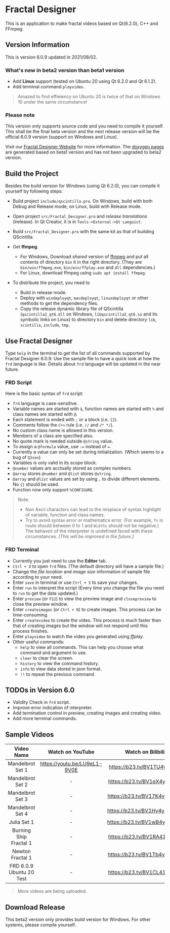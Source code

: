 # Fractal Designer
This is an application to make fractal videos based on Qt(6.2.0), C++ and FFmpeg.

## Version Information
This is version 6.0.9 updated in 2021/08/02.

### What's new in beta2 version than beta1 version
- Add **Linux** support (tested on Ubuntu 20 using Qt 6.2.0 and Qt 6.1.2).
- Add terminal command `playvideo`.

> Amazed to find effieiency on Ubuntu 20 is twice of that on Windows 10 under the same circumstance!

### Please note
This version only supports source code and you need to compile it yourself.
This shall be the final beta version and the next release version will be the official 6.0.9 version (support on Windows and Linux).

Visit our [Fractal Designer Website](https://frd.teddy-van-jerry.org) for more information.
The [doxygen pages](https://frd.teddy-van-jerry.org/doxygen) are generated based on beta1 version and has not been upgraded to beta2 version.

## Build the Project
Besides the build version for Windows (using Qt 6.2.0), you can compile it yourself by following steps:

- Build project `include/qscintilla.pro`. On Windows, build with both Debug and Release mode; on Linux, build with Release mode.

- Open project `src/Fractal_Designer.pro` and *release translations* (lrelease).
In Qt Creator, it is in `Tools->External->Qt Languist`.

- Build `src/Fractal_Designer.pro` with the same kit as that of building QScintilla.

- Get **ffmpeg**.
  - For Windows, Download *shared* version of [ffmpeg](http://www.ffmpeg.org/download.html) and put all contents of directory `bin` it in the right directory. (They are `bin/win/ffmpeg.exe`, `bin/win/ffplay.exe` and `dll` dependencies.)
  - For Linux, download ffmpeg using `sudo apt install ffmpeg`.

- To distribute the project, you need to
  - Build in release mode.
  - Deploy with `windeployqt`, `macdeployqt`, `linuxdeployqt` or other methods to get the dependency files.
  - Copy the release dynamic library file of QScintilla (`qscintilla2_qt6.dll` on Windows, `libqscintilla2_qt6.so` and its symbolic links on Linux) to directory `bin` and delete directory `lib`, `scintilla`, `include`, `tmp`.

## Use Fractal Designer

Type `help` in the terminal to get the list of all commands supported by Fractal Designer 6.0.9.
Use the sample file to have a quick look at how the `frd` language is like.
Details about `frd` language will be updated in the near future.

### FRD Script
Here is the basic syntax of `frd` script:
- `frd` language is case-sensitive.
- Variable names are started with `$`, function names are started with `%`  and class names are started with `@`.
- Each statement is ended with `;` or a block (i.e. `{}`).
- Comments follow the `C++` rule (i.e. `//` and `/* */`).
- No custom class name is allowed in this version.
- Members of a class are specified also.
- No quote mark is needed outside `@string` value.
- To assign a `@formula` value, use `:=` instead of `=`.
- Currently a value can only be set during initialization. (Which seems to a bug of `QJson`)
- Variables is only valid in its scope block.
- `@number` values are acctually stored as complex numbers.
- `@array` stores `@number` and `@list` stores `@string`.
- `@array` and `@list` values are set by using `,` to divide different elements. No `{}` should be used.
- Function now only support `%CONFIGURE`.

> Note:
> - Non Ascii characters can lead to the misplace of syntax highlight of variable, function and class names.
> - Try to avoid syntax error or mathematics error. (For example, `Ts` in route should between 0 to 1 and `Widths` should not be negative.)
> The behavoir of the interpreter is undefined faced with these circumstances. *[This will be improved in the future.]*

### FRD Terminal
- Currently you just need to use the **Editor** tab.
- `Ctrl + O` to open `frd` files. (The default directory will have a sample file.)
- Change the *file location* and *image size* information of sample file according to your need.
- Enter `save` in terminal or use `Ctrl + S` to save your changes.
- Enter `run` to interpret the script (Every time you change the file you need to `run` to get the data updated.)
- Enter `preview` (or `F12`) to view the preview image and `closepreview` to close the preview window.
- Enter `createimages` (or `Ctrl + R`) to create images. This process can be time-consuming.
- Enter `createvideo` to create the video. This process is much faster than that of creating images but the window will not respond until this process finishes.
- Enter `playvideo` to watch the video you generated using *ffplay*.
- Other useful commands:
  - `help` to view all commands. This can help you choose what command and argument to use.
  - `clear` to clear the screen.
  - `history` to view the command history.
  - `info` to view data stored in json format.
  - `!!` to repeat the previous command. 

## TODOs in Version 6.0
- Validity Check in `frd` script.
- Improve error indication of interpreter.
- Add termination control in preview, creating images and creating video.
- Add more terminal commands.

## Sample Videos

| Video Name               | Watch on YouTube             | Watch on Bilibili           |
| :-:                      | :-:                          | :-:                         |
| Mandelbrot Set 1         | https://youtu.be/LU9eL1-9V0E | https://b23.tv/BV1TU4y147ta |
| Mandelbrot Set 2         | -                            | https://b23.tv/BV1qX4y1P74d |
| Mandelbrot Set 3         | -                            | https://b23.tv/BV17K4y1J7XM |
| Mandelbrot Set 4         | -                            | https://b23.tv/BV1Hy4y1T7MD |
| Julia Set 1              | -                            | https://b23.tv/BV1wB4y1N7pU |
| Burning Ship Fractal 1   | -                            | https://b23.tv/BV1RA41157kJ |
| Newton Fractal 1         | -                            | https://b23.tv/BV1Tb4y1D7oN |
| FRD 6.0.9 Ubuntu 20 Test | -                            | https://b23.tv/BV1CL411n7F1 |

> More videos are being uploaded.

## Download Release
This beta2 version only provides build version for Windows.
For other systems, please compile yourself.
